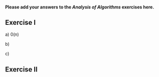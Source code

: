 #### Please add your answers to the **_Analysis of Algorithms_** exercises here.

## Exercise I

a) 0(n)

b)

c)

## Exercise II
